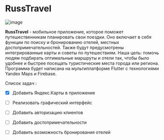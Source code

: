 # RussTravel


![image](/assets/splash1.png)

**RussTravel** - мобильное приложение, которое поможет путешественникам планировать свои поездки. Оно включает в себя функции по поиску и бронированию отелей, местных достопримечательностей. Также будут предусмотрены интегрированные карты и советы по путешествиям. 
Наша цель: помочь людям подбирать оптимальные маршруты и отели так, чтобы было удобнее и быстрее посещать туристические места города или региона.
Программа будет написана на мультиплатформе Flutter с технологиями Yandex Maps и Firebase.

Список задач :
- [x] Добавить Яндекс.Карты в приложение
- [ ] Реализовать графический интерфейс
- [ ] Добавить авторизацию клиентов
- [ ] Добавить достопримечательности
- [ ] Добавить возможность бронирования отелей

